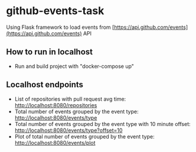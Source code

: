 # github-events-task

Using Flask framework to load events from [https://api.github.com/events](https://api.github.com/events) API

## How to run in localhost

- Run and build project with "docker-compose up"

## Localhost endpoints

- List of repositories with pull request avg time: [http://localhost:8080/repositories](http://localhost:8080/repositories)
- Total number of events grouped by the event type: [http://localhost:8080/events/type](http://localhost:8080/events/type)
- Total number of events grouped by the event type with 10 minute offset: [http://localhost:8080/events/type?offset=10](http://localhost:8080/events/type?offset=10)
- Plot of total number of events grouped by the event type: [http://localhost:8080/events/plot](http://localhost:8080/events/plot) 
